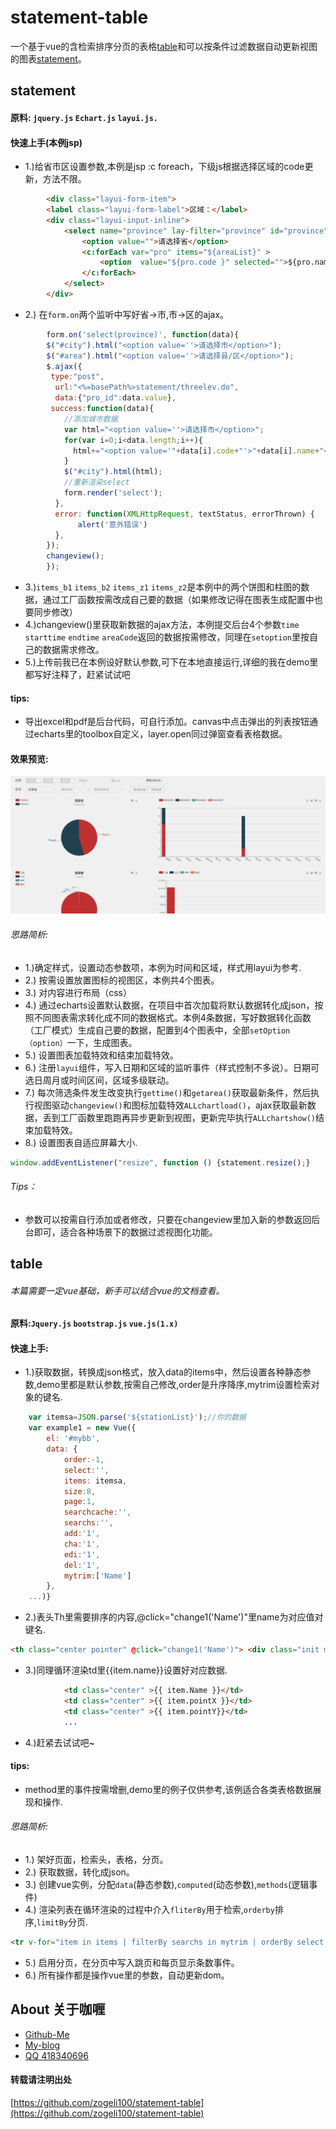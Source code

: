 # statement-table
一个基于vue的含检索排序分页的表格[table](#table)和可以按条件过滤数据自动更新视图的图表[statement](#statement)。
## statement
#### 原料: `jquery.js` `Echart.js` `layui.js.` 
#### 快速上手(本例jsp)
* 1.)给省市区设置参数,本例是jsp :c foreach，下级js根据选择区域的code更新，方法不限。
```html
        <div class="layui-form-item">
        <label class="layui-form-label">区域：</label>
        <div class="layui-input-inline">
            <select name="province" lay-filter="province" id="province">
                <option value="">请选择省</option>
                <c:forEach var="pro" items="${areaList}" >
                    <option  value="${pro.code }" selected="">${pro.name}</option>
                </c:forEach>                
            </select>
        </div>
```
* 2.) 在`form.on`两个监听中写好省->市,市->区的ajax。
```js
        form.on('select(province)', function(data){
        $("#city").html("<option value=''>请选择市</option>");
        $("#area").html("<option value=''>请选择县/区</option>");
        $.ajax({
         type:"post",
          url:"<%=basePath%>statement/threelev.do",
          data:{"pro_id":data.value},
         success:function(data){
            //添加城市数据
            var html="<option value=''>请选择市</option>";
            for(var i=0;i<data.length;i++){
              html+="<option value='"+data[i].code+"'>"+data[i].name+"</option>";
            }
            $("#city").html(html);
            //重新渲染select
            form.render('select');
          },
          error: function(XMLHttpRequest, textStatus, errorThrown) {
               alert('意外错误')
          },
        }); 
        changeview();         
        });  
```
* 3.)`items_b1` `items_b2` `items_z1` `items_z2`是本例中的两个饼图和柱图的数据，通过工厂函数按需改成自己要的数据（如果修改记得在图表生成配置中也要同步修改）
* 4.)changeview()里获取新数据的ajax方法，本例提交后台4个参数`time` `starttime` `endtime` `areaCode`返回的数据按需修改，同理在`setoption`里按自己的数据需求修改。
* 5.)上传前我已在本例设好默认参数,可下在本地直接运行,详细的我在demo里都写好注释了，赶紧试试吧

#### tips:
* 导出excel和pdf是后台代码，可自行添加。canvas中点击弹出的列表按钮通过echarts里的toolbox自定义，layer.open同过弹窗查看表格数据。

#### 效果预览:
![](statement.gif)
###### 思路简析:
* 1.)确定样式，设置动态参数项，本例为时间和区域，样式用layui为参考.
* 2.) 按需设置放置图标的视图区，本例共4个图表。
* 3.) 对内容进行布局（css）
* 4.) 通过echarts设置默认数据，在项目中首次加载将默认数据转化成json，按照不同图表需求转化成不同的数据格式。本例4条数据，写好数据转化函数（工厂模式）生成自己要的数据，配置到4个图表中，全部`setOption（option）`一下，生成图表。
* 5.) 设置图表加载特效和结束加载特效。
* 6.) 注册`layui`组件，写入日期和区域的监听事件（样式控制不多说）。日期可选日周月或时间区间，区域多级联动。
* 7.) 每次筛选条件发生改变执行`gettime()`和`getarea()`获取最新条件，然后执行视图驱动`changeview()`和图标加载特效`ALLchartload()`，ajax获取最新数据，丢到工厂函数里跑跑再异步更新到视图，更新完毕执行`ALLchartshow()`结束加载特效。
* 8.) 设置图表自适应屏幕大小.
```js
window.addEventListener("resize", function () {statement.resize();}
```
###### Tips：  
* 参数可以按需自行添加或者修改，只要在changeview里加入新的参数返回后台即可，适合各种场景下的数据过滤视图化功能。
## table
###### 本篇需要一定vue基础，新手可以结合vue的文档查看。
#### 原料:`Jquery.js` `bootstrap.js` `vue.js(1.x)`
#### 快速上手:
* 1.)获取数据，转换成json格式，放入data的items中，然后设置各种静态参数,demo里都是默认参数,按需自己修改,order是升序降序,mytrim设置检索对象的键名.
```js
    var itemsa=JSON.parse('${stationList}');//你的数据
    var example1 = new Vue({
        el: '#mybb',
        data: {
            order:-1,
            select:'',
            items: itemsa,
            size:8,
            page:1,
            searchcache:'',
            searchs:'',
            add:'1',
            cha:'1',
            edi:'1',
            del:'1',
            mytrim:['Name']
        },
    ...)}
```
* 2.)表头Th里需要排序的内容,@click="change1('Name')"里name为对应值对键名.
```html
<th class="center pointer" @click="change1('Name')"> <div class="init myb1" id="Name"><div></div><div></div></div>站点名称</th>
```
* 3.)同理循环渲染td里{{item.name}}设置好对应数据.
```html
            <td class="center" >{{ item.Name }}</td>
            <td class="center" >{{ item.pointX }}</td>            
            <td class="center" >{{ item.pointY}}</td> 
            ...
```
* 4.)赶紧去试试吧~

#### tips:
* method里的事件按需增删,demo里的例子仅供参考,该例适合各类表格数据展现和操作.

###### 思路简析:
* 1.) 架好页面，检索头，表格，分页。
* 2.) 获取数据，转化成json。
* 3.) 创建vue实例，分配`data`(静态参数),`computed`(动态参数),`methods`(逻辑事件)
* 4.) 渲染列表在循环渲染的过程中介入`fliterBy`用于检索,`orderby`排序,`limitBy`分页.  

```html
<tr v-for="item in items | filterBy searchs in mytrim | orderBy select order | limitBy size size*(page-1)" v-if="show">...</tr>
```

* 5.) 启用分页，在分页中写入跳页和每页显示条数事件。
* 6.) 所有操作都是操作vue里的参数，自动更新dom。

## About 关于咖喱
* [Github-Me](https://github.com/zogeli100)
* [My-blog](https://zogeli100.github.io)
* [QQ 418340696]()

#### **转载请注明出处**
[https://github.com/zogeli100/statement-table](https://github.com/zogeli100/statement-table)
